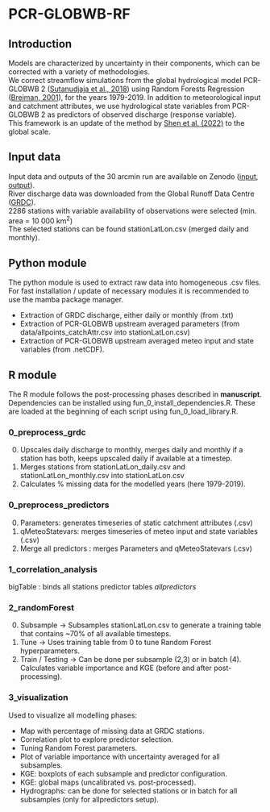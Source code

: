 # PCR-GLOBWB-RF

## Introduction
Models are characterized by uncertainty in their components, which can be corrected with a variety of methodologies. \
We correct streamflow simulations from the global hydrological model PCR-GLOBWB 2 ([Sutanudjaja et al., 2018](https://doi.org/10.5194/gmd-11-2429-2018)) using Random Forests Regression ([Breiman, 2001](https://doi.org/10.1023/A:1010933404324)), for the years 1979-2019.
In addition to meteorological input and catchment attributes, we use hydrological state variables from PCR-GLOBWB 2 as predictors of observed discharge (response variable). \
This framework is an update of the method by [Shen et al. (2022)](https://doi.org/10.1016/j.cageo.2021.105019) to the global scale. 

## Input data
Input data and outputs of the 30 arcmin run are available on Zenodo ([input](https://zenodo.org/record/7890583), [output](https://doi.org/10.5281/zenodo.7891352)). \
River discharge data was downloaded from the Global Runoff Data Centre ([GRDC](https://www.bafg.de/GRDC)). \
2286 stations with variable availability of observations were selected (min. area = 10 000 km<sup>2</sup>) \
The selected stations can be found stationLatLon.csv (merged daily and monthly).

## Python module
The python module is used to extract raw data into homogeneous .csv files. \
For fast installation / update of necessary modules it is recommended to use the mamba package manager.
- Extraction of GRDC discharge, either daily or monthly (from .txt)
- Extraction of PCR-GLOBWB upstream averaged parameters (from data/allpoints_catchAttr.csv into stationLatLon.csv)
- Extraction of PCR-GLOBWB upstream averaged meteo input and state variables (from .netCDF). 

## R module
The R module follows the post-processing phases described in **manuscript**.
Dependencies can be installed using fun_0_install_dependencies.R.
These are loaded at the beginning of each script using fun_0_load_library.R. 

### 0_preprocess_grdc
0. Upscales daily discharge to monthly, merges daily and monthly if a station has both, keeps upscaled daily if available at a timestep.
1. Merges stations from stationLatLon_daily.csv and stationLatLon_monthly.csv into stationLatLon.csv
2. Calculates % missing data for the modelled years (here 1979-2019).

### 0_preprocess_predictors
0. Parameters: generates timeseries of static catchment attributes (.csv)
0. qMeteoStatevars: merges timeseries of meteo input and state variables (.csv)
1. Merge all predictors : merges Parameters and qMeteoStatevars (.csv)

### 1_correlation_analysis
bigTable : binds all stations predictor tables *allpredictors*

### 2_randomForest
0. Subsample -> Subsamples stationLatLon.csv to generate a training table that contains ~70% of all available timesteps. 
1. Tune -> Uses training table from 0 to tune Random Forest hyperparameters. 
2. Train / Testing -> Can be done per subsample (2,3) or in batch (4). Calculates variable importance and KGE (before and after post-processing).

### 3_visualization
Used to visualize all modelling phases:
- Map with percentage of missing data at GRDC stations. 
- Correlation plot to explore predictor selection. 
- Tuning Random Forest parameters. 
- Plot of variable importance with uncertainty averaged for all subsamples. 
- KGE: boxplots of each subsample and predictor configuration. 
- KGE: global maps (uncalibrated vs. post-processed). 
- Hydrographs: can be done for selected stations or in batch for all subsamples (only for allpredictors setup).
